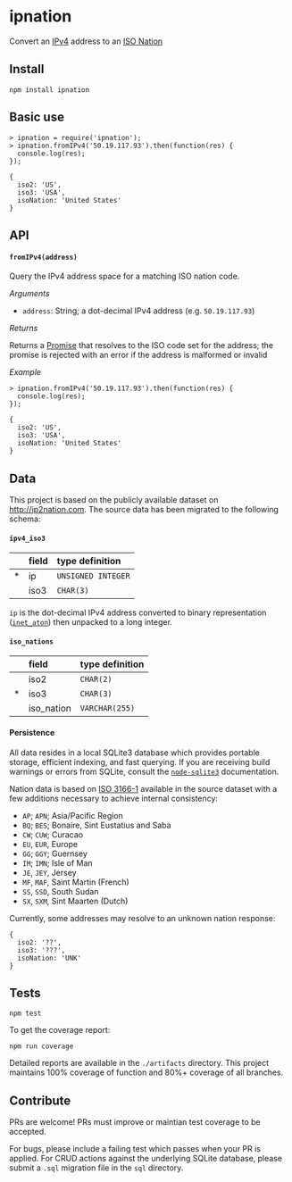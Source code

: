 ipnation
========

Convert an [IPv4](http://en.wikipedia.org/wiki/IPv4) address to an [ISO Nation](http://en.wikipedia.org/wiki/ISO_3166-1)


## Install

```
npm install ipnation
```


## Basic use

```
> ipnation = require('ipnation');
> ipnation.fromIPv4('50.19.117.93').then(function(res) {
  console.log(res);
});

{
  iso2: 'US',
  iso3: 'USA',
  isoNation: 'United States'
}
```


## API

#### `fromIPv4(address)`

Query the IPv4 address space for a matching ISO nation code.

*Arguments*

- `address`: String; a dot-decimal IPv4 address (e.g. `50.19.117.93`)

*Returns*

Returns a [Promise](https://www.npmjs.com/package/bluebird) that resolves to the ISO code set for the address; the promise is rejected with an error if the address is malformed or invalid

*Example*

```
> ipnation.fromIPv4('50.19.117.93').then(function(res) {
  console.log(res);
});

{
  iso2: 'US',
  iso3: 'USA',
  isoNation: 'United States'
}
```


## Data

This project is based on the publicly available dataset on http://ip2nation.com. The source data has been migrated to the following schema:

#### `ipv4_iso3`

|     | field | type definition    |
| --- | :---- | :----------------- |
|  *  | ip    | `UNSIGNED INTEGER` |
|     | iso3  | `CHAR(3)`          |

`ip` is the dot-decimal IPv4 address converted to binary representation ([`inet_aton`](http://linux.die.net/man/3/inet_aton)) then unpacked to a long integer.

#### `iso_nations`

|     | field      | type definition    |
| --- | :--------- | :------------- |
|     | iso2       | `CHAR(2)`      |
|  *  | iso3       | `CHAR(3)`      |
|     | iso_nation | `VARCHAR(255)` |

#### Persistence

All data resides in a local SQLite3 database which provides portable storage, efficient indexing, and fast querying. If you are receiving build warnings or errors from SQLite, consult the [`node-sqlite3`](https://github.com/mapbox/node-sqlite3) documentation.

Nation data is based on [ISO 3166-1](http://en.wikipedia.org/wiki/ISO_3166-1) available in the source dataset with a few additions necessary to achieve internal consistency:

- `AP`; `APN`; Asia/Pacific Region
- `BQ`; `BES`; Bonaire, Sint Eustatius and Saba
- `CW`; `CUW`; Curacao
- `EU`, `EUR`, Europe
- `GG`; `GGY`; Guernsey
- `IM`; `IMN`; Isle of Man
- `JE`, `JEY`, Jersey
- `MF`, `MAF`, Saint Martin (French)
- `SS`, `SSD`, South Sudan
- `SX`, `SXM`, Sint Maarten (Dutch)

Currently, some addresses may resolve to an unknown nation response:

```
{
  iso2: '??',
  iso3: '???',
  isoNation: 'UNK'
}
```


## Tests

```
npm test
```

To get the coverage report:

```
npm run coverage
```

Detailed reports are available in the `./artifacts` directory. This project maintains 100% coverage of function and 80%+ coverage of all branches.


## Contribute

PRs are welcome! PRs must improve or maintian test coverage to be accepted.

For bugs, please include a failing test which passes when your PR is applied. For CRUD actions against the underlying SQLite database, please submit a `.sql` migration file in the `sql` directory.

